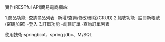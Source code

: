 實作(RESTful API)簡易電商網站:

1.商品功能
  -查詢商品列表
  -新增/查詢/修改/刪除(CRUD)
2.帳號功能
  -註冊新帳號(密碼加密)
  -登入
3.訂單功能
  -創建訂單
  -查詢訂單列表

使用技術:springboot、spring jdbc、MySQL
